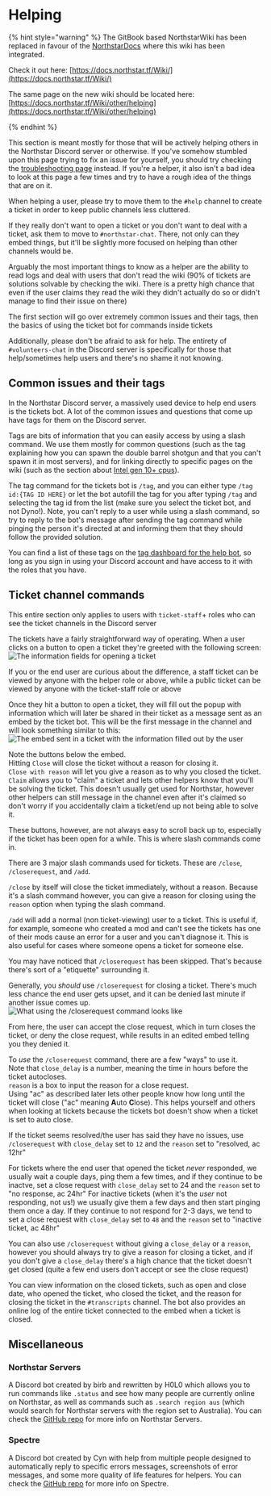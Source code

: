 # Helping

{% hint style="warning" %}
The GitBook based NorthstarWiki has been replaced in favour of the [NorthstarDocs](https://docs.northstar.tf/) where this wiki has been integrated.

Check it out here: [https://docs.northstar.tf/Wiki/](https://docs.northstar.tf/Wiki/)

The same page on the new wiki should be located here: [https://docs.northstar.tf/Wiki/other/helping](https://docs.northstar.tf/Wiki/other/helping)

{% endhint %}

This section is meant mostly for those that will be actively helping others in the Northstar Discord server or otherwise.
If you've somehow stumbled upon this page trying to fix an issue for yourself, you should try checking the [troubleshooting page](../installing-northstar/troubleshooting.md) instead. 
If you're a helper, it also isn't a bad idea to look at this page a few times and try to have a rough idea of the things that are on it.

When helping a user, please try to move them to the `#help` channel to create a ticket in order to keep public channels less cluttered. 

If they really don't want to open a ticket or you don't want to deal with a ticket, ask them to move to `#northstar-chat`. 
There, not only can they embed things, but it'll be slightly more focused on helping than other channels would be.

Arguably the most important things to know as a helper are the ability to read logs and deal with users that don't read the wiki (90% of tickets are solutions solvable by checking the wiki.
There is a pretty high chance that even if the user claims they read the wiki they didn't actually do so or didn't manage to find their issue on there)

The first section will go over extremely common issues and their tags, then the basics of using the ticket bot for commands inside tickets

Additionally, please don't be afraid to ask for help. The entirety of `#volunteers-chat` in the Discord server is specifically for those that help/sometimes help users and there's no shame it not knowing.

## Common issues and their tags

In the Northstar Discord server, a massively used device to help end users is the tickets bot. A lot of the common issues and questions that come up have tags for them on the Discord server. 

Tags are bits of information that you can easily access by using a slash command.
We use them mostly for common questions (such as the tag explaining how you can spawn the double barrel shotgun and that you can't spawn it in most servers), and for linking directly to specific pages on the wiki (such as the section about [Intel gen 10+ cpus](https://r2northstar.gitbook.io/r2northstar-wiki/installing-northstar/troubleshooting#intel)).

The tag command for the tickets bot is `/tag`, and you can either type `/tag id:{TAG ID HERE}` or let the bot autofill the tag for you after typing `/tag` and selecting the tag id from the list (make sure you select the ticket bot, and not Dyno!). 
Note, you can't reply to a user while using a slash command, so try to reply to the bot's message after sending the tag command while pinging the person it's directed at and informing them that they should follow the provided solution.

You can find a list of these tags on the [tag dashboard for the help bot](https://panel.ticketsbot.net/manage/920776187884732556/tags), so long as you sign in using your Discord account and have access to it with the roles that you have.

## Ticket channel commands

This entire section only applies to users with `ticket-staff`+ roles who can see the ticket channels in the Discord server

The tickets have a fairly straightforward way of operating.
When a user clicks on a button to open a ticket they're greeted with the following screen:\
![The information fields for opening a ticket](../images/ticket-information-popup.png)

If you or the end user are curious about the difference, a staff ticket can be viewed by anyone with the helper role or above, while a public ticket can be viewed by anyone with the ticket-staff role or above

Once they hit a button to open a ticket, they will fill out the popup with information which will later be shared in their ticket as a message sent as an embed by the ticket bot. 
This will be the first message in the channel and will look something similar to this:\
![The embed sent in a ticket with the information filled out by the user](../images/ticket-open-message.png)

Note the buttons below the embed.\
Hitting `Close` will close the ticket without a reason for closing it.\
`Close with reason` will let you give a reason as to why you closed the ticket.\
`Claim` allows you to "claim" a ticket and lets other helpers know that you'll be solving the ticket. 
This doesn't usually get used for Northstar, however other helpers can still message in the channel even after it's claimed so don't worry if you accidentally claim a ticket/end up not being able to solve it.

These buttons, however, are not always easy to scroll back up to, especially if the ticket has been open for a while. This is where slash commands come in.

There are 3 major slash commands used for tickets. These are `/close`, `/closerequest`, and `/add`.

`/close` by itself will close the ticket immediately, without a reason. Because it's a slash command however, you can give a reason for closing using the `reason` option when typing the slash command.

`/add` will add a normal (non ticket-viewing) user to a ticket. This is useful if, for example, someone who created a mod and can't see the tickets has one of their mods cause an error for a user and you can't diagnose it. This is also useful for cases where someone opens a ticket for someone else.

You may have noticed that `/closerequest` has been skipped. That's because there's sort of a "etiquette" surrounding it.

Generally, you _should_ use `/closerequest` for closing a ticket. There's much less chance the end user gets upset, and it can be denied last minute if another issue comes up.\
![What using the `/closerequest` command looks like](../images/closerequest.png)

From here, the user can accept the close request, which in turn closes the ticket, or deny the close request, while results in an edited embed telling you they denied it.

To _use_ the `/closerequest` command, there are a few "ways" to use it.\
Note that `close_delay` is a number, meaning the time in hours before the ticket autocloses.\
`reason` is a box to input the reason for a close request.\
Using "ac" as described later lets other people know how long until the ticket will close ("ac" meaning **A**uto **C**lose). This helps yourself and others when looking at tickets because the tickets bot doesn't show when a ticket is set to auto close.

If the ticket seems resolved/the user has said they have no issues, use `/closerequest` with `close_delay` set to `12` and the `reason` set to "resolved, ac 12hr"

For tickets where the end user that opened the ticket _never_ responded, we usually wait a couple days, ping them a few times, and if they continue to be inactve, set a close request with `close_delay` set to 24 and the `reason` set to "no response, ac 24hr"
For inactive tickets (when it's the _user_ not responding, not us!) we usually give them a few days and then start pinging them once a day. 
If they continue to not respond for 2-3 days, we tend to set a close request with `close_delay` set to `48` and the `reason` set to  "inactive ticket, ac 48hr"

You can also use `/closerequest` without giving a `close_delay` or a `reason`, however you should always try to give a reason for closing a ticket, and if you don't give a `close_delay` there's a high chance that the ticket doesn't get closed (quite a few end users don't accept or see the close request)

You can view information on the closed tickets, such as open and close date, who opened the ticket, who closed the ticket, and the reason for closing the ticket in the `#transcripts` channel.
The bot also provides an online log of the entire ticket connected to the embed when a ticket is closed.

## Miscellaneous 

### Northstar Servers

A Discord bot created by birb and rewritten by H0L0 which allows you to run commands like `.status` and see how many people are currently online on Northstar, as  well as commands such as `.search region aus` (which would search for Northstar servers with the region set to Australia).
You can check the [GitHub repo](https://github.com/hummusbird/northstar-bot) for more info on Northstar Servers.

### Spectre

A Discord bot created by Cyn with help from multiple people designed to automatically reply to specific errors messages, screenshots of error messages, and some more quality of life features for helpers.
You can check the [GitHub repo](https://github.com/itscynxx/Spectre) for more info on Spectre.
